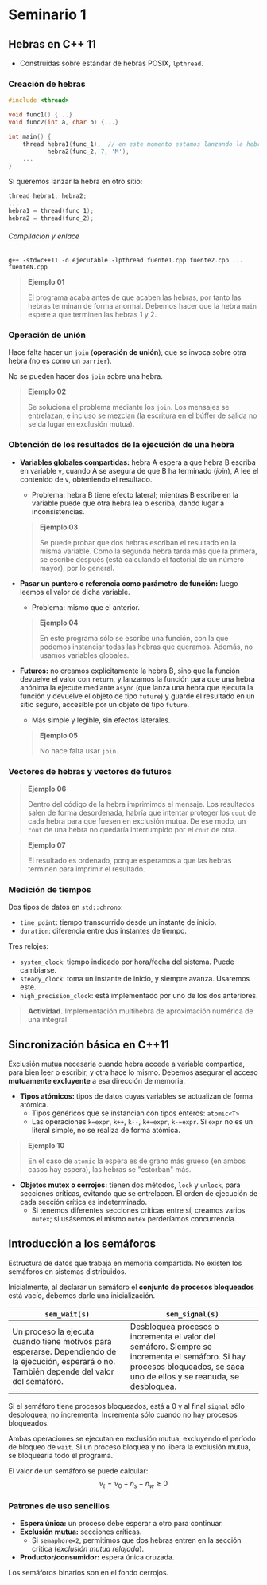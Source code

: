 # Seminario 1

## Hebras en C++ 11

* Construidas sobre estándar de hebras POSIX, `lpthread`.

### Creación de hebras

~~~c++
#include <thread>

void func1() {...}
void func2(int a, char b) {...}

int main() {
    thread hebra1(func_1),	// en este momento estamos lanzando la hebra
           hebra2(func_2, 7, 'M');
	...
}
~~~

Si queremos lanzar la hebra en otro sitio:

~~~c++
thread hebra1, hebra2;
...
hebra1 = thread(func_1);
hebra2 = thread(func_2);
~~~

###### Compilación y enlace

~~~
g++ -std=c++11 -o ejecutable -lpthread fuente1.cpp fuente2.cpp ... fuenteN.cpp
~~~

> **Ejemplo 01**
>
> El programa acaba antes de que acaben las hebras, por tanto las hebras terminan de forma anormal. Debemos hacer que la hebra `main` espere a que terminen las hebras 1 y 2.



### Operación de unión

Hace falta hacer un `join` (**operación de unión**), que se invoca sobre otra hebra (no es como un `barrier`).

No se pueden hacer dos `join` sobre una hebra.

> **Ejemplo 02**
>
> Se soluciona el problema mediante los `join`. Los mensajes se entrelazan, e incluso se mezclan (la escritura en el búffer de salida no se da lugar en exclusión mutua).



### Obtención de los resultados de la ejecución de una hebra

* **Variables globales compartidas:** hebra A espera a que hebra B escriba en variable `v`, cuando A se asegura de que B ha terminado (_join_), A lee el contenido de `v`, obteniendo el resultado.

  * Problema: hebra B tiene efecto lateral; mientras B escribe en la variable puede que otra hebra lea o escriba, dando lugar a inconsistencias.

  > **Ejemplo 03**
  >
  > Se puede probar que dos hebras escriban el resultado en la misma variable. Como la segunda hebra tarda más que la primera, se escribe después (está calculando el factorial de un número mayor), por lo general.

* **Pasar un puntero o referencia como parámetro de función:** luego leemos el valor de dicha variable.

  * Problema: mismo que el anterior.

  > **Ejemplo 04**
  >
  > En este programa sólo se escribe una función, con la que podemos instanciar todas las hebras que queramos. Además, no usamos variables globales.

* **Futuros:** no creamos explícitamente la hebra B, sino que la función devuelve el valor con `return`, y lanzamos la función para que una hebra anónima la ejecute mediante `async` (que lanza una hebra que ejecuta la función y devuelve el objeto de tipo `future`) y guarde el resultado en un sitio seguro, accesible por un objeto de tipo `future`.

  * Más simple y legible, sin efectos laterales.

  > **Ejemplo 05**
  >
  > No hace falta usar `join`.



### Vectores de hebras y vectores de futuros

> **Ejemplo 06**
>
> Dentro del código de la hebra imprimimos el mensaje. Los resultados salen de forma desordenada, habría que intentar proteger los `cout` de cada hebra para que fuesen en exclusión mutua. De ese modo, un `cout` de una hebra no quedaría interrumpido por el `cout` de otra.

> **Ejemplo 07**
>
> El resultado es ordenado, porque esperamos a que las hebras terminen para imprimir el resultado.



### Medición de tiempos

Dos tipos de datos en `std::chrono`:

* `time_point`: tiempo transcurrido desde un instante de inicio.
* `duration`: diferencia entre dos instantes de tiempo.

Tres relojes:

* `system_clock`: tiempo indicado por hora/fecha del sistema. Puede cambiarse.
* `steady_clock`: toma un instante de inicio, y siempre avanza. Usaremos este.
* `high_precision_clock`: está implementado por uno de los dos anteriores.



> **Actividad.** Implementación multihebra de aproximación numérica de una integral





## Sincronización básica en C++11

Exclusión mutua necesaria cuando hebra accede a variable compartida, para bien leer o escribir, y otra hace lo mismo. Debemos asegurar el acceso **mutuamente excluyente** a esa dirección de memoria.

* **Tipos atómicos:** tipos de datos cuyas variables se actualizan de forma atómica.
  * Tipos genéricos que se instancian con tipos enteros: `atomic<T>`
  * Las operaciones `k=expr`, `k++`, `k--`, `k+=expr`, `k-=expr`. Si `expr` no es un literal simple, no se realiza de forma atómica.

> **Ejemplo 10**
>
> En el caso de `atomic` la espera es de grano más grueso (en ambos casos hay espera), las hebras se "estorban" más.

* **Objetos mutex o cerrojos:** tienen dos métodos, `lock` y `unlock`, para secciones críticas, evitando que se entrelacen. El orden de ejecución de cada sección crítica es indeterminado.
  * Si tenemos diferentes secciones críticas entre sí, creamos varios `mutex`; si usásemos el mismo `mutex` perderíamos concurrencia.



## Introducción a los semáforos

Estructura de datos que trabaja en memoria compartida. No existen los semáforos en sistemas distribuidos.

Inicialmente, al declarar un semáforo el **conjunto de procesos bloqueados** está vacío, debemos darle una inicialización.

| `sem_wait(s)`                                                | `sem_signal(s)`                                              |
| ------------------------------------------------------------ | ------------------------------------------------------------ |
| Un proceso la ejecuta cuando tiene motivos para esperarse. Dependiendo de la ejecución, esperará o no. También depende del valor del semáforo. | Desbloquea procesos o incrementa el valor del semáforo. Siempre se incrementa el semáforo. Si hay procesos bloqueados, se saca uno de ellos y se reanuda, se desbloquea. |

Si el semáforo tiene procesos bloqueados, está a 0 y al final `signal` sólo desbloquea, no incrementa. Incrementa sólo cuando no hay procesos bloqueados.

Ambas operaciones se ejecutan en exclusión mutua, excluyendo el período de bloqueo de `wait`. Si un proceso bloquea y no libera la exclusión mutua, se bloquearía todo el programa.

El valor de un semáforo se puede calcular:
$$
v_t=v_0+n_s-n_w\geq 0
$$


### Patrones de uso sencillos

* **Espera única:** un proceso debe esperar a otro para continuar.
* **Exclusión mutua:** secciones críticas.
  * Si `semaphore=2`, permitimos que dos hebras entren en la sección critica (_exclusión mutua relajada_).
* **Productor/consumidor:** espera única cruzada.



Los semáforos binarios son en el fondo cerrojos.